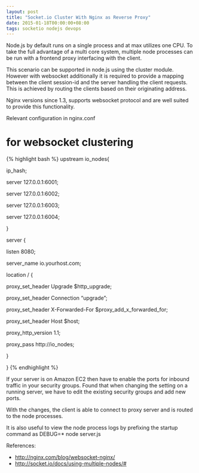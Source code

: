 ```yaml
---
layout: post
title: "Socket.io Cluster With Nginx as Reverse Proxy"
date: 2015-01-18T00:00:00+08:00
tags: socketio nodejs devops
---
```


Node.js by default runs on a single process and at max utilizes one CPU. To take the full advantage of a multi core system, multiple node processes can be run with a frontend proxy interfacing with the client.

This scenario can be supported in node.js using the cluster module. However with websocket additionally it is required to provide a mapping between the client session-id and the server handling the client requests. This is achieved by routing the clients based on their originating address.

Nginx versions since 1.3, supports websocket protocol and are well suited to provide this functionality.

Relevant configuration in nginx.conf

# for websocket clustering

{% highlight bash %}
upstream io_nodes{

ip_hash;

server 127.0.0.1:6001;

server 127.0.0.1:6002;

server 127.0.0.1:6003;

server 127.0.0.1:6004;

}

server {

listen 8080;

server_name io.yourhost.com;

location / {

proxy_set_header Upgrade $http_upgrade;

proxy_set_header Connection “upgrade”;

proxy_set_header X-Forwarded-For $proxy_add_x_forwarded_for;

proxy_set_header Host $host;

proxy_http_version 1.1;

proxy_pass http://io_nodes;

}

}
{% endhighlight %}

If your server is on Amazon EC2 then have to enable the ports for inbound traffic in your security groups. Found that when changing the setting on a running server, we have to edit the existing security groups and add new ports.

With the changes, the client is able to connect to proxy server and is routed to the node processes.

It is also useful to view the node process logs by prefixing the startup command as DEBUG=* node server.js

References:

- http://nginx.com/blog/websocket-nginx/
- http://socket.io/docs/using-multiple-nodes/#



